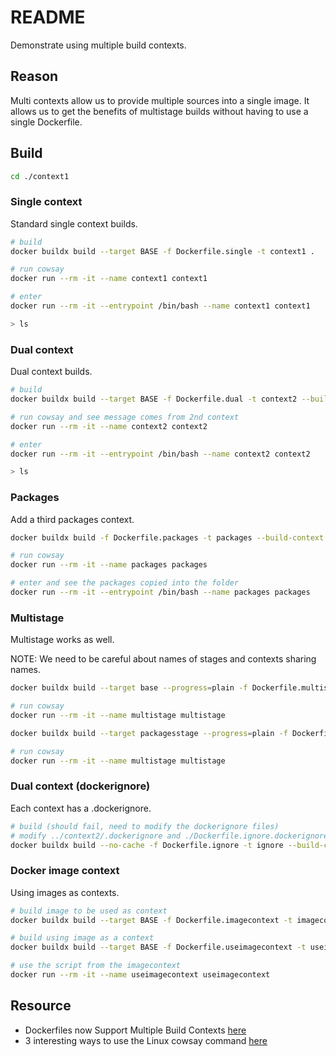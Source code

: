 # README

Demonstrate using multiple build contexts.  

## Reason

Multi contexts allow us to provide multiple sources into a single image. It allows us to get the benefits of multistage builds without having to use a single Dockerfile.  

## Build

```sh
cd ./context1
```

### Single context

Standard single context builds.  

```sh
# build
docker buildx build --target BASE -f Dockerfile.single -t context1 .

# run cowsay 
docker run --rm -it --name context1 context1  

# enter 
docker run --rm -it --entrypoint /bin/bash --name context1 context1  

> ls
```

### Dual context

Dual context builds.  

```sh
# build
docker buildx build --target BASE -f Dockerfile.dual -t context2 --build-context context2=../context2 .

# run cowsay and see message comes from 2nd context
docker run --rm -it --name context2 context2  

# enter 
docker run --rm -it --entrypoint /bin/bash --name context2 context2

> ls
```

### Packages

Add a third packages context.  

```sh
docker buildx build -f Dockerfile.packages -t packages --build-context context2=../context2 --build-context packages=../packages .

# run cowsay
docker run --rm -it --name packages packages  

# enter and see the packages copied into the folder
docker run --rm -it --entrypoint /bin/bash --name packages packages 
```

### Multistage

Multistage works as well.  

NOTE: We need to be careful about names of stages and contexts sharing names.  

```sh
docker buildx build --target base --progress=plain -f Dockerfile.multistage -t multistage --build-context context2=../context2 --build-context packages=../packages .

# run cowsay
docker run --rm -it --name multistage multistage  

docker buildx build --target packagesstage --progress=plain -f Dockerfile.multistage -t multistage --build-context context2=../context2 --build-context packages=../packages .

# run cowsay
docker run --rm -it --name multistage multistage  
```

### Dual context (dockerignore)

Each context has a .dockerignore.  

```sh
# build (should fail, need to modify the dockerignore files)
# modify ../context2/.dockerignore and ./Dockerfile.ignore.dockerignore
docker buildx build --no-cache -f Dockerfile.ignore -t ignore --build-context context2=../context2 .
```

### Docker image context

Using images as contexts.  

```sh
# build image to be used as context
docker buildx build --target BASE -f Dockerfile.imagecontext -t imagecontext .

# build using image as a context
docker buildx build --target BASE -f Dockerfile.useimagecontext -t useimagecontext --build-context imagecontext=docker-image://imagecontext .

# use the script from the imagecontext
docker run --rm -it --name useimagecontext useimagecontext  
```

## Resource

* Dockerfiles now Support Multiple Build Contexts [here](https://www.docker.com/blog/dockerfiles-now-support-multiple-build-contexts/)  
* 3 interesting ways to use the Linux cowsay command [here](https://opensource.com/article/21/11/linux-cowsay-command)  
